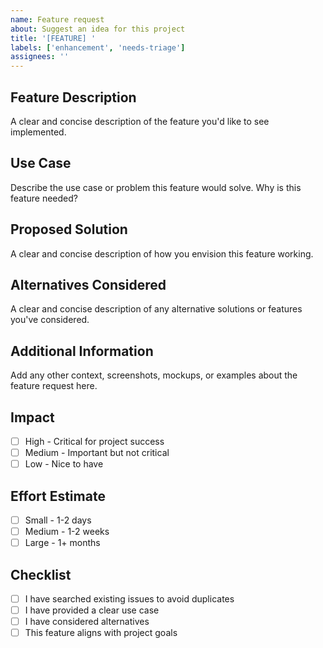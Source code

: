 ```yaml
---
name: Feature request
about: Suggest an idea for this project
title: '[FEATURE] '
labels: ['enhancement', 'needs-triage']
assignees: ''
---
```


## Feature Description
A clear and concise description of the feature you'd like to see implemented.

## Use Case
Describe the use case or problem this feature would solve. Why is this feature needed?

## Proposed Solution
A clear and concise description of how you envision this feature working.

## Alternatives Considered
A clear and concise description of any alternative solutions or features you've considered.

## Additional Information
Add any other context, screenshots, mockups, or examples about the feature request here.

## Impact
- [ ] High - Critical for project success
- [ ] Medium - Important but not critical
- [ ] Low - Nice to have

## Effort Estimate
- [ ] Small - 1-2 days
- [ ] Medium - 1-2 weeks
- [ ] Large - 1+ months

## Checklist
- [ ] I have searched existing issues to avoid duplicates
- [ ] I have provided a clear use case
- [ ] I have considered alternatives
- [ ] This feature aligns with project goals 